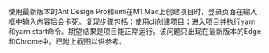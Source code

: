 使用最新版本的Ant Design Pro和umi在M1 Mac上创建项目时，登录页面在输入框中输入内容后会卡死。复现步骤包括：使用cli创建项目；进入项目并执行yarn和yarn start命令。期望结果是项目能正常运行。该问题只出现在最新版本的Edge和Chrome中。已附上截图以供参考。
